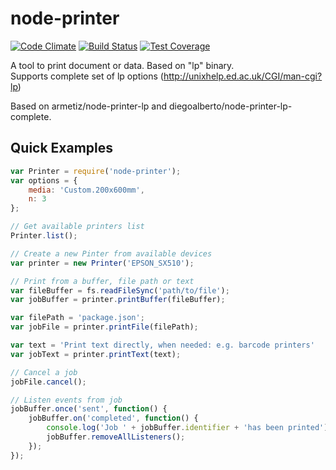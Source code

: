 node-printer
===============

[![Code Climate](https://codeclimate.com/repos/559baf31e30ba07def0021a2/badges/e7e70dca527aebbf3186/gpa.svg)](https://codeclimate.com/repos/559baf31e30ba07def0021a2/feed) [![Build Status](https://travis-ci.org/alepee/node-printer.svg?branch=master)](https://travis-ci.org/alepee/node-printer) [![Test Coverage](https://codeclimate.com/repos/559baf31e30ba07def0021a2/badges/e7e70dca527aebbf3186/coverage.svg)](https://codeclimate.com/repos/559baf31e30ba07def0021a2/coverage)

A tool to print document or data. Based on "lp" binary.   
Supports complete set of lp options (http://unixhelp.ed.ac.uk/CGI/man-cgi?lp)

Based on armetiz/node-printer-lp and diegoalberto/node-printer-lp-complete.

## Quick Examples

```js
var Printer = require('node-printer');
var options = {
    media: 'Custom.200x600mm',
    n: 3
};

// Get available printers list
Printer.list();

// Create a new Pinter from available devices
var printer = new Printer('EPSON_SX510');

// Print from a buffer, file path or text
var fileBuffer = fs.readFileSync('path/to/file');
var jobBuffer = printer.printBuffer(fileBuffer);

var filePath = 'package.json';
var jobFile = printer.printFile(filePath);

var text = 'Print text directly, when needed: e.g. barcode printers'
var jobText = printer.printText(text);

// Cancel a job
jobFile.cancel();

// Listen events from job
jobBuffer.once('sent', function() {
    jobBuffer.on('completed', function() {
        console.log('Job ' + jobBuffer.identifier + 'has been printed');
        jobBuffer.removeAllListeners();
    });
});
```
